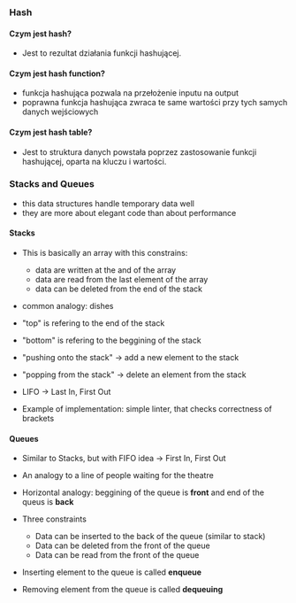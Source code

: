 ### Hash

#### Czym jest hash?

- Jest to rezultat działania funkcji hashującej.

#### Czym jest hash function?

- funkcja hashująca pozwala na przełożenie inputu na output
- poprawna funkcja hashująca zwraca te same wartości przy tych samych danych wejściowych

#### Czym jest hash table?

- Jest to struktura danych powstała poprzez zastosowanie funkcji hashującej, oparta na kluczu i wartości.

### Stacks and Queues

- this data structures handle temporary data well
- they are more about elegant code than about performance

#### Stacks

- This is basically an array with this constrains:

  - data are written at the and of the array
  - data are read from the last element of the array
  - data can be deleted from the end of the stack

- common analogy: dishes
- "top" is refering to the end of the stack
- "bottom" is refering to the beggining of the stack

- "pushing onto the stack" -> add a new element to the stack
- "popping from the stack" -> delete an element from the stack
- LIFO -> Last In, First Out

- Example of implementation: simple linter, that checks correctness of brackets

#### Queues

- Similar to Stacks, but with FIFO idea -> First In, First Out
- An analogy to a line of people waiting for the theatre
- Horizontal analogy: beggining of the queue is **front** and end of the queus is **back**

- Three constraints

  - Data can be inserted to the back of the queue (similar to stack)
  - Data can be deleted from the front of the queue
  - Data can be read from the front of the queue

- Inserting element to the queue is called **enqueue**
- Removing element from the queue is called **dequeuing**

